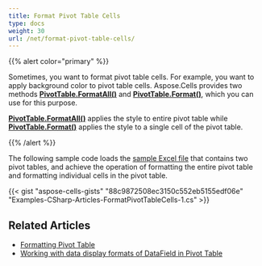 ```yaml
---
title: Format Pivot Table Cells
type: docs
weight: 30
url: /net/format-pivot-table-cells/
---
```


{{% alert color="primary" %}}

Sometimes, you want to format pivot table cells. For example, you want to apply background color to pivot table cells. Aspose.Cells provides two methods [**PivotTable.FormatAll()**](https://reference.aspose.com/cells/net/aspose.cells.pivot/pivottable/methods/formatall) and [**PivotTable.Format()**](https://reference.aspose.com/cells/net/aspose.cells.pivot/pivottable/methods/format), which you can use for this purpose.

[**PivotTable.FormatAll()**](https://reference.aspose.com/cells/net/aspose.cells.pivot/pivottable/methods/formatall) applies the style to entire pivot table while [**PivotTable.Format()**](https://reference.aspose.com/cells/net/aspose.cells.pivot/pivottable/methods/format) applies the style to a single cell of the pivot table.

{{% /alert %}}

The following sample code loads the [sample Excel file](pivot_format.xlsx) that contains two pivot tables, and achieve the operation of formatting the entire pivot table and formatting individual cells in the pivot table.

{{< gist "aspose-cells-gists" "88c9872508ec3150c552eb5155edf06e" "Examples-CSharp-Articles-FormatPivotTableCells-1.cs" >}}

## Related Articles

- [Formatting Pivot Table](/cells/net/formatting-pivot-table/)
- [Working with data display formats of DataField in Pivot Table](/cells/net/working-with-data-display-formats-of-datafield-in-pivot-table/)
